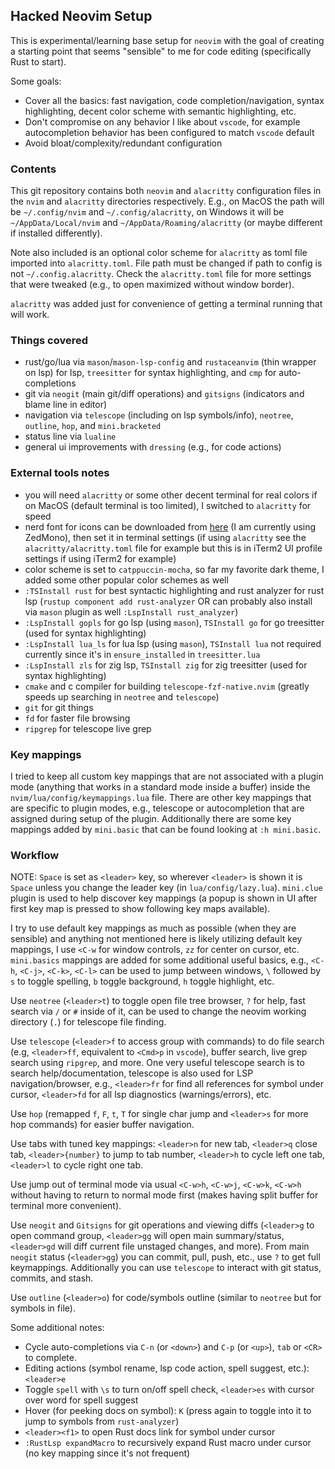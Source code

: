## Hacked Neovim Setup

This is experimental/learning base setup for `neovim` with the goal of creating a starting point that seems "sensible" to me for code editing (specifically Rust to start).

Some goals:
- Cover all the basics: fast navigation, code completion/navigation, syntax highlighting, decent color scheme with semantic highlighting, etc.
- Don't compromise on any behavior I like about `vscode`, for example autocompletion behavior has been configured to match `vscode` default
- Avoid bloat/complexity/redundant configuration

### Contents

This git repository contains both `neovim` and `alacritty` configuration files in the `nvim` and `alacritty` directories respectively. E.g., on MacOS the path will be `~/.config/nvim` and `~/.config/alacritty`, on Windows it will be `~/AppData/Local/nvim` and `~/AppData/Roaming/alacritty` (or maybe different if installed differently).

Note also included is an optional color scheme for `alacritty` as toml file imported into `alacritty.toml`. File path must be changed if path to config is not `~/.config.alacritty`. Check the `alacritty.toml` file for more settings that were tweaked (e.g., to open maximized without window border).

`alacritty` was added just for convenience of getting a terminal running that will work.

### Things covered

- rust/go/lua via `mason`/`mason-lsp-config` and `rustaceanvim` (thin wrapper on lsp) for lsp, `treesitter` for syntax highlighting, and `cmp` for auto-completions
- git via `neogit` (main git/diff operations) and `gitsigns` (indicators and blame line in editor)
- navigation via `telescope` (including on lsp symbols/info), `neotree`, `outline`, `hop`, and `mini.bracketed`
- status line via `lualine`
- general ui improvements with `dressing` (e.g., for code actions)

### External tools notes

- you will need `alacritty` or some other decent terminal for real colors if on MacOS (default terminal is too limited), I switched to `alacritty` for speed
- nerd font for icons can be downloaded from [here](https://www.nerdfonts.com/font-downloads) (I am currently using ZedMono), then set it in terminal settings (if using `alacritty` see the `alacritty/alacritty.toml` file for example but this is in iTerm2 UI profile settings if using iTerm2 for example)
- color scheme is set to `catppuccin-mocha`, so far my favorite dark theme, I added some other popular color schemes as well
- `:TSInstall rust` for best syntactic highlighting and rust analyzer for rust lsp (`rustup component add rust-analyzer` OR can probably also install via `mason` plugin as well `:LspInstall rust_analyzer`)
- `:LspInstall gopls` for go lsp (using `mason`), `TSInstall go` for go treesitter (used for syntax highlighting)
- `:LspInstall lua_ls` for lua lsp (using `mason`), `TSInstall lua` not required currently since it's in `ensure_installed` in `treesitter.lua`
- `:LspInstall zls` for zig lsp, `TSInstall zig` for zig treesitter (used for syntax highlighting)
- `cmake` and c compiler for building `telescope-fzf-native.nvim` (greatly speeds up searching in `neotree` and `telescope`)
- `git` for git things
- `fd` for faster file browsing
- `ripgrep` for telescope live grep


### Key mappings

I tried to keep all custom key mappings that are not associated with a plugin mode (anything that works in a standard mode inside a buffer) inside the `nvim/lua/config/keymappings.lua` file. There are other key mappings that are specific to plugin modes, e.g., telescope or autocompletion that are assigned during setup of the plugin. Additionally there are some key mappings added by `mini.basic` that can be found looking at `:h mini.basic`.

### Workflow

NOTE: `Space` is set as `<leader>` key, so wherever `<leader>` is shown it is `Space` unless you change the leader key (in `lua/config/lazy.lua`). `mini.clue` plugin is used to help discover key mappings (a popup is shown in UI after first key map is pressed to show following key maps available).

I try to use default key mappings as much as possible (when they are sensible) and anything not mentioned here is likely utilizing default key mappings, I use `<C-w` for window controls, `zz` for center on cursor, etc. `mini.basics` mappings are added for some additional useful basics, e.g., `<C-h`, `<C-j>`, `<C-k>`, `<C-l>` can be used to jump between windows, `\` followed by `s` to toggle spelling, `b` toggle background, `h` toggle highlight, etc.

Use `neotree` (`<leader>t`) to toggle open file tree browser, `?` for help, fast search via `/` or `#` inside of it, can be used to change the neovim working directory (`.`) for telescope file finding.

Use `telescope` (`<leader>f` to access group with commands) to do file search (e.g, `<leader>ff`, equivalent to `<Cmd>p` in `vscode`), buffer search, live grep search using `ripgrep`, and more. One very useful telescope search is to search help/documentation, telescope is also used for LSP navigation/browser, e.g., `<leader>fr` for find all references for symbol under cursor, `<leader>fd` for all lsp diagnostics (warnings/errors), etc.

Use `hop` (remapped `f`, `F`, `t`, `T` for single char jump and `<leader>s` for more hop commands) for easier buffer navigation.

Use tabs with tuned key mappings: `<leader>n` for new tab, `<leader>q` close tab, `<leader>{number}` to jump to tab number, `<leader>h` to cycle left one tab, `<leader>l` to cycle right one tab.

Use jump out of terminal mode via usual `<C-w>h`, `<C-w>j`, `<C-w>k`, `<C-w>h` without having to return to normal mode first (makes having split buffer for terminal more convenient). 

Use `neogit` and `Gitsigns` for git operations and viewing diffs (`<leader>g` to open command group, `<leader>gg` will open main summary/status, `<leader>gd` will diff current file unstaged changes, and more). From main `neogit` status (`<leader>gg`) you can commit, pull, push, etc., use `?` to get full keymappings. Additionally you can use `telescope` to interact with git status, commits, and stash.

Use `outline` (`<leader>o`) for code/symbols outline (similar to `neotree` but for symbols in file).

Some additional notes:
- Cycle auto-completions via `C-n` (or `<down>`) and `C-p` (or `<up>`), `tab` or `<CR>` to complete.
- Editing actions (symbol rename, lsp code action, spell suggest, etc.): `<leader>e`
- Toggle `spell` with `\s` to turn on/off spell check, `<leader>es` with cursor over word for spell suggest
- Hover (for peeking docs on symbol): `K` (press again to toggle into it to jump to symbols from `rust-analyzer`)
- `<leader><f1>` to open Rust docs link for symbol under cursor
- `:RustLsp expandMacro` to recursively expand Rust macro under cursor (no key mapping since it's not frequent)
